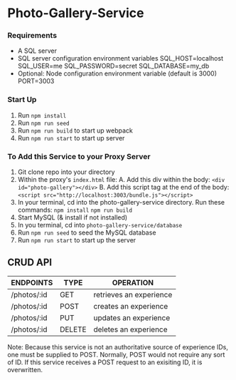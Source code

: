 # Photo-Gallery-Service

### Requirements
- A SQL server
- SQL server configuration environment variables
SQL_HOST=localhost
SQL_USER=me
SQL_PASSWORD=secret
SQL_DATABASE=my_db
- Optional: Node configuration environment variable (default is 3000)
PORT=3003

### Start Up
1. Run `npm install`
2. Run `npm run seed`
3. Run `npm run build` to start up webpack
4. Run `npm run start` to start up server

### To Add this Service to your Proxy Server
1. Git clone repo into your directory
2. Within the proxy's `index.html` file:
    A. Add this div within the body:
    `<div id="photo-gallery"></div>`
    B. Add this script tag at the end of the body:
    `<script src="http://localhost:3003/bundle.js"></script>`
3. In your terminal, cd into the photo-gallery-service directory.
   Run these commands:
      `npm install`
      `npm run build`
4. Start MySQL (& install if not installed)
5. In you terminal, cd into `photo-gallery-service/database`
6. Run `npm run seed` to seed the MySQL database
7. Run `npm run start` to start up the server

## CRUD API
 |       ENDPOINTS      |   TYPE   |         OPERATION          |
 |  ------------------  | -------  |  ------------------------  |
 |      /photos/:id     |  GET     |  retrieves an experience   |
 |      /photos/:id     |  POST    |  creates an experience     |
 |      /photos/:id     |  PUT     |  updates an experience     |
 |      /photos/:id     |  DELETE  |  deletes an experience     |
 
Note: Because this service is not an authoritative source of experience IDs, one must be supplied to POST. Normally, POST would not require any sort of ID. If this service receives a POST request to an exisiting ID, it is overwritten.
